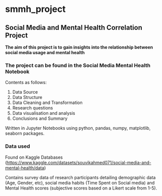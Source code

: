# smmh_project
## Social Media and Mental Health Correlation Project

**The aim of this project is to gain insights into the relationship between social media usage and mental health**

### The project can be found in the Social Media Mental Health Notebook

Contents as follows: 
1. Data Source
2. Data Structure
3. Data Cleaning and Transformation
4. Research questions
5. Data visualisation and analysis
6. Conclusions and Summary

Written in Jupyter Notebooks using python, pandas, numpy, matplotlib, seaborn packages.

### Data used 

Found on Kaggle Databases (https://www.kaggle.com/datasets/souvikahmed071/social-media-and-mental-health/data)

Contains survey data of research participants detailing demographic data (Age, Gender, etc), social media habits (Time Spent on Social media) and Mental Health scores (subjective scores based on a Likert scale from 1-5).
